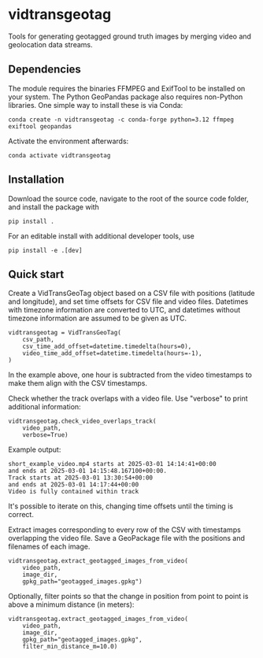 # vidtransgeotag
Tools for generating geotagged ground truth images by merging video and
geolocation data streams.

## Dependencies
The module requires the binaries FFMPEG and ExifTool to be installed on your system. The
Python GeoPandas package also requires non-Python libraries. One simple way to install
these is via Conda:

    conda create -n vidtransgeotag -c conda-forge python=3.12 ffmpeg exiftool geopandas

Activate the environment afterwards:

    conda activate vidtransgeotag

## Installation
Download the source code, navigate to the root of the source code folder, and install
the package with

    pip install .

For an editable install with additional developer tools, use

    pip install -e .[dev]

## Quick start
Create a VidTransGeoTag object based on a CSV file with positions (latitude and
longitude), and set time offsets for CSV file and video files. Datetimes with timezone
information are converted to UTC, and datetimes without timezone information are assumed
to be given as UTC.

    vidtransgeotag = VidTransGeoTag(
        csv_path,
        csv_time_add_offset=datetime.timedelta(hours=0),
        video_time_add_offset=datetime.timedelta(hours=-1),
    )

In the example above, one hour is subtracted from the video timestamps to make them
align with the CSV timestamps. 

Check whether the track overlaps with a video file. Use "verbose" to print additional
information:

    vidtransgeotag.check_video_overlaps_track(
        video_path, 
        verbose=True)

Example output:

    short_example_video.mp4 starts at 2025-03-01 14:14:41+00:00 
    and ends at 2025-03-01 14:15:48.167100+00:00.
    Track starts at 2025-03-01 13:30:54+00:00 
    and ends at 2025-03-01 14:17:44+00:00
    Video is fully contained within track

It's possible to iterate on this, changing time offsets until the timing is correct. 

Extract images corresponding to every row of the CSV with timestamps overlapping the
video file. Save a GeoPackage file with the positions and filenames of each image.

    vidtransgeotag.extract_geotagged_images_from_video(
        video_path, 
        image_dir, 
        gpkg_path="geotagged_images.gpkg")

Optionally, filter points so that the change in position from point to point is above
a minimum distance (in meters):

    vidtransgeotag.extract_geotagged_images_from_video(
        video_path, 
        image_dir, 
        gpkg_path="geotagged_images.gpkg",
        filter_min_distance_m=10.0)


